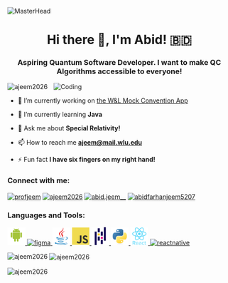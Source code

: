 ![MasterHead](https://d2r55xnwy6nx47.cloudfront.net/uploads/2020/07/Qubits_2880x1220_Lede_HPA.gif)

<h1 align="center">Hi there 👋, I'm Abid! 🇧🇩 </h1>
<h3 align="center"> Aspiring Quantum Software Developer. I want to make QC Algorithms accessible to everyone!</h3>

<img align="right" alt="Coding" width="400" src="https://user-images.githubusercontent.com/69011963/137184767-79a13ec7-1bb3-4341-a6da-3a149c9c159a.gif">

<p align="left"> <img src="https://komarev.com/ghpvc/?username=ajeem2026&label=Profile%20views&color=0e75b6&style=flat" alt="ajeem2026" /> </p>

- 🔭 I’m currently working on [the W&L Mock Convention App](https://www.mockconvention.com/)

- 🌱 I’m currently learning **Java**

- 💬 Ask me about **Special Relativity!**

- 📫 How to reach me **ajeem@mail.wlu.edu**

- ⚡ Fun fact **I have six fingers on my right hand!**

<h3 align="left">Connect with me:</h3>
<p align="left">
<a href="https://linkedin.com/in/profjeem" target="blank"><img align="center" src="https://raw.githubusercontent.com/rahuldkjain/github-profile-readme-generator/master/src/images/icons/Social/linked-in-alt.svg" alt="profjeem" height="30" width="40" /></a>
<a href="https://fb.com/ajeem2026" target="blank"><img align="center" src="https://raw.githubusercontent.com/rahuldkjain/github-profile-readme-generator/master/src/images/icons/Social/facebook.svg" alt="ajeem2026" height="30" width="40" /></a>
<a href="https://instagram.com/abid.jeem__" target="blank"><img align="center" src="https://raw.githubusercontent.com/rahuldkjain/github-profile-readme-generator/master/src/images/icons/Social/instagram.svg" alt="abid.jeem__" height="30" width="40" /></a>
<a href="https://www.youtube.com/c/abidfarhanjeem5207" target="blank"><img align="center" src="https://raw.githubusercontent.com/rahuldkjain/github-profile-readme-generator/master/src/images/icons/Social/youtube.svg" alt="abidfarhanjeem5207" height="30" width="40" /></a>
</p>

<h3 align="left">Languages and Tools:</h3>
<p align="left"> <a href="https://developer.android.com" target="_blank" rel="noreferrer"> <img src="https://raw.githubusercontent.com/devicons/devicon/master/icons/android/android-original-wordmark.svg" alt="android" width="40" height="40"/> </a> <a href="https://www.figma.com/" target="_blank" rel="noreferrer"> <img src="https://www.vectorlogo.zone/logos/figma/figma-icon.svg" alt="figma" width="40" height="40"/> </a> <a href="https://www.java.com" target="_blank" rel="noreferrer"> <img src="https://raw.githubusercontent.com/devicons/devicon/master/icons/java/java-original.svg" alt="java" width="40" height="40"/> </a> <a href="https://developer.mozilla.org/en-US/docs/Web/JavaScript" target="_blank" rel="noreferrer"> <img src="https://raw.githubusercontent.com/devicons/devicon/master/icons/javascript/javascript-original.svg" alt="javascript" width="40" height="40"/> </a> <a href="https://pandas.pydata.org/" target="_blank" rel="noreferrer"> <img src="https://raw.githubusercontent.com/devicons/devicon/2ae2a900d2f041da66e950e4d48052658d850630/icons/pandas/pandas-original.svg" alt="pandas" width="40" height="40"/> </a> <a href="https://www.python.org" target="_blank" rel="noreferrer"> <img src="https://raw.githubusercontent.com/devicons/devicon/master/icons/python/python-original.svg" alt="python" width="40" height="40"/> </a> <a href="https://reactjs.org/" target="_blank" rel="noreferrer"> <img src="https://raw.githubusercontent.com/devicons/devicon/master/icons/react/react-original-wordmark.svg" alt="react" width="40" height="40"/> </a> <a href="https://reactnative.dev/" target="_blank" rel="noreferrer"> <img src="https://reactnative.dev/img/header_logo.svg" alt="reactnative" width="40" height="40"/> </a> </p>

<p><img align="left" src="https://github-readme-stats.vercel.app/api/top-langs?username=ajeem2026&show_icons=true&locale=en&layout=compact" alt="ajeem2026" /></p>

<p>&nbsp;<img align="center" src="https://github-readme-stats.vercel.app/api?username=ajeem2026&show_icons=true&locale=en" alt="ajeem2026" /></p>

<p><img align="center" src="https://github-readme-streak-stats.herokuapp.com/?user=ajeem2026&" alt="ajeem2026" /></p>

